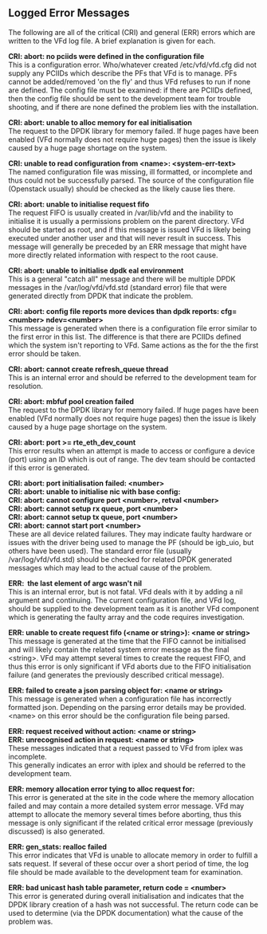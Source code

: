 ## Logged Error Messages
The following are all of the critical (CRI) and general (ERR) errors which are written to the VFd log file.  A brief explanation is given for each. 

**CRI: abort: no pciids were defined in the configuration file** <br />
This is a configuration error.  Who/whatever created /etc/vfd/vfd.cfg did 
not supply any PCIIDs which describe the PFs that VFd is to manage. PFs 
cannot be added/removed 'on the fly' and thus VFd refuses to run if none 
are defined.   The config file must be examined: if there are PCIIDs 
defined, then the config file should be sent to the development team for 
trouble shooting, and if there are none defined the problem lies with the 
installation.

**CRI: abort: unable to alloc memory for eal initialisation** <br />
The request to the DPDK library for memory failed.  If huge pages have 
been enabled (VFd normally does not require huge pages) then the issue is 
likely caused by a huge page shortage on the system. 

**CRI: unable to read configuration from \<name\>: \<system-err-text\>** <br />
The named configuration file was missing, ill formatted, or incomplete and 
thus could not be successfully parsed.  The source of the configuration 
file (Openstack usually) should be checked as the likely cause lies there.

**CRI: abort: unable to initialise request fifo** <br />
The request FIFO is usually created in /var/lib/vfd and the inability to 
initialise it is usually a permissions problem on the parent directory. 
VFd should be started as root, and if this message is issued VFd is likely 
being executed under another user and that will never result in success.
This message will generally be preceded by an ERR message that might have
more directly related information with respect to the root cause. 

**CRI: abort: unable to initialise dpdk eal environment** <br />
This is a general "catch all" message and there will be multiple DPDK 
messages in the /var/log/vfd/vfd.std (standard error) file that were 
generated directly from DPDK that indicate the problem. 

**CRI: abort: config file reports more devices than dpdk reports: cfg=\<number\> ndev=\<number\>** <br />
This message is generated when there is a configuration file error similar 
to the first error in this list.  The difference is that there are PCIIDs 
defined which the system isn't reporting to VFd.  Same actions as the for 
the the first error should be taken.

**CRI: abort: cannot create refresh_queue thread** <br />
This is an internal error and should be referred to the development team 
for resolution.

**CRI: abort: mbfuf pool creation failed** <br />
The request to the DPDK library for memory failed.  If huge pages have 
been enabled (VFd normally does not require huge pages) then the issue is 
likely caused by a huge page shortage on the system. 


**CRI: abort: port >= rte_eth_dev_count** <br />
This error results when an attempt is made to access or configure a device
(port) using an ID which is out of range.  The dev team should be contacted
if this error is generated.

**CRI: abort: port initialisation failed: \<number\>** <br />
**CRI: abort: unable to initialise nic with base config:** <br />
**CRI: abort: cannot configure port \<number\>, retval \<number\>** <br />
**CRI: abort: cannot setup rx queue, port \<number\>** <br />
**CRI: abort: cannot setup tx queue, port \<number\>** <br />
**CRI: abort: cannot start port \<number\>** <br />
These are all device related failures. They may indicate faulty hardware or
issues with the driver being used to manage the PF (should be igb_uio, but
others have been used).   The standard error file (usually /var/log/vfd/vfd.std)
should be checked for related DPDK generated messages which may lead to the 
actual cause of the problem. 

**ERR:  the last element of argc wasn't nil** <br />
This is an internal error, but is not fatal.  VFd deals with it by adding a nil 
argument and continuing.   The current configuration file, and VFd log, should
be supplied to the development team as it is another VFd component which is
generating the faulty array and the code requires investigation. 

**ERR: unable to create request fifo (\<name or string\>): \<name or string\>** <br />
This message is generated at the time that the FIFO cannot be initialised and 
will likely contain the related system error message as the final \<string\>.
VFd may attempt several times to create the request FIFO, and thus this error
is only significant if VFd aborts due to the FIFO initialisation failure (and
generates the previously described critical message).

**ERR: failed to create a json parsing object for: \<name or string\>** <br />
This message is generated when a configuration file has incorrectly formatted 
json.  Depending on the parsing error details may be provided. \<name\> on this 
error should be the configuration file being parsed.  

**ERR: request received without action: \<name or string\>** <br />
**ERR: unrecognised action in request: \<name or string\>** <br />
These messages indicated that a  request passed to VFd from iplex was incomplete.  
This generally indicates an error with iplex and should be referred to the 
development team. 

**ERR: memory allocation error tying to alloc request for: <name or string>** <br />
This error is generated at the site in the code where the memory allocation 
failed and may contain a more detailed system error message.  VFd may attempt
to allocate the memory several times before aborting, thus this message is only
significant if the related critical error message (previously discussed) is 
also generated.

**ERR: gen_stats: realloc failed** <br />
This error indicates that VFd is unable to allocate memory in order to fulfill
a sats request.  If several of these occur over a short period of time, the 
log file should be made available to the development team for examination. 

**ERR: bad unicast hash table parameter, return code = \<number\>** <br />
This error is generated during overall initialisation and indicates that the 
DPDK library creation of a hash was not successful.  The return code can be 
used to determine (via the DPDK documentation) what the cause of the problem
was.   

